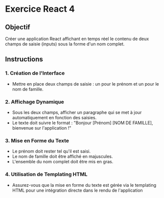 # Exercice React 4

## Objectif
Créer une application React affichant en temps réel le contenu de deux champs de saisie (inputs) sous la forme d'un nom complet.

## Instructions

### 1. Création de l'Interface
- Mettre en place deux champs de saisie : un pour le prénom et un pour le nom de famille.

### 2. Affichage Dynamique
- Sous les deux champs, afficher un paragraphe qui se met à jour automatiquement en fonction des saisies.
- Le texte doit suivre le format : "Bonjour [Prénom] [NOM DE FAMILLE], bienvenue sur l'application !"

### 3. Mise en Forme du Texte
- Le prénom doit rester tel qu'il est saisi.
- Le nom de famille doit être affiché en majuscules.
- L'ensemble du nom complet doit être mis en gras.

### 4. Utilisation de Templating HTML
- Assurez-vous que la mise en forme du texte est gérée via le templating HTML pour une intégration directe dans le rendu de l'application
